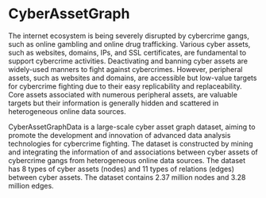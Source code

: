 # CyberAssetGraph

The internet ecosystem is being severely disrupted by cybercrime gangs, such as online gambling and online drug trafficking. Various cyber assets, such as websites, domains, IPs, and SSL certificates, are fundamental to support cybercrime activities. Deactivating and banning cyber assets are widely-used manners to fight against cybercrimes. However, peripheral assets, such as websites and domains, are accessible but low-value targets for cybercrime fighting due to their easy replicability and replaceability. Core assets associated with numerous peripheral assets, are valuable targets but their information is generally hidden and scattered in heterogeneous online data sources. 

CyberAssetGraphData is a large-scale cyber asset graph dataset, aiming to promote the development and innovation of advanced data analysis technologies for cybercrime fighting. The dataset is constructed by mining and integrating the information of and associations between cyber assets of cybercrime gangs from heterogeneous online data sources. The dataset has 8 types of cyber assets (nodes) and 11 types of relations (edges) between cyber assets. The dataset contains 2.37 million nodes and 3.28 million edges. 


